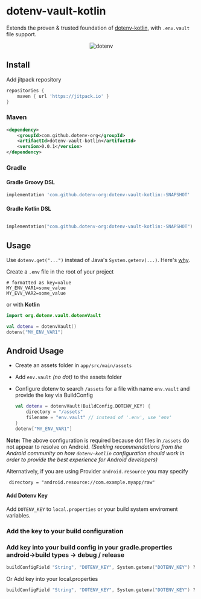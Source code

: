 # dotenv-vault-kotlin

Extends the proven & trusted foundation of [dotenv-kotlin](https://github.com/cdimascio/dotenv-kotlin), with `.env.vault` file support.

<p align="center">
  <img src="https://raw.githubusercontent.com/cdimascio/dotenv-kotlin/master/assets/kotlin-dotenv-logo.png" alt="dotenv" />
</p>

## Install

Add jitpack repository
```groovy
repositories {
	maven { url 'https://jitpack.io' }
}
```

### Maven
```xml
<dependency>
    <groupId>com.github.dotenv-org</groupId>
    <artifactId>dotenv-vault-kotlin</artifactId>
    <version>0.0.1</version>
</dependency>
```

### Gradle
#### Gradle Groovy DSL
```groovy
implementation 'com.github.dotenv-org:dotenv-vault-kotlin:-SNAPSHOT'

```

#### Gradle Kotlin DSL
```kotlin

implementation("com.github.dotenv-org:dotenv-vault-kotlin:-SNAPSHOT")
```

## Usage
Use `dotenv.get("...")` instead of Java's `System.getenv(...)`. Here's [why](#faq).

Create a `.env` file in the root of your project

```dosini
# formatted as key=value
MY_ENV_VAR1=some_value
MY_EVV_VAR2=some_value
```

or with **Kotlin**

```kotlin
import org.dotenv.vault.dotenvVault

val dotenv = dotenvVault()
dotenv["MY_ENV_VAR1"]
```

## Android Usage

- Create an assets folder in `app/src/main/assets`
- Add `env.vault` *(no dot)* to the assets folder


- Configure dotenv to search `/assets` for a file with name `env.vault` and provide the key via BuildConfig

	```kotlin
	val dotenv = dotenvVault(BuildConfig.DOTENV_KEY) {
	    directory = "/assets"
	    filename = "env.vault" // instead of '.env', use 'env'
	}
	dotenv["MY_ENV_VAR1"]
	```

**Note:** The above configuration is required because dot files in `/assets` do not appear to resolve on Android. *(Seeking recommendations from the Android community on how `dotenv-kotlin` configuration should work in order to provide the best experience for Android developers)*

Alternatively, if you are using Provider `android.resource` you may specify

```
 directory = "android.resource://com.example.myapp/raw"
```

#### Add Dotenv Key 

Add `DOTENV_KEY` to `local.properties` or your build system enviroment variables.

### Add the key to your build configuration

### Add key into your build config in your gradle.properties android->build types -> debug / release
```kotlin
buildConfigField "String", "DOTENV_KEY", System.getenv("DOTENV_KEY") ?: ""
```


Or Add key into your local.properties
```kotlin
buildConfigField "String", "DOTENV_KEY", System.getenv("DOTENV_KEY") ?: ""
```
